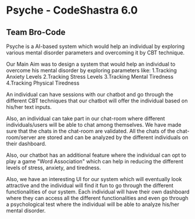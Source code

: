 # Psyche - CodeShastra 6.0
## Team Bro-Code
Psyche is a AI-based system which would help an individual by exploring various mental disorder parameters and overcoming it by CBT technique.


Our Main Aim was to design a system that would help an individual to overcome his mental disorder by exploring parameters like: 
1.Tracking Anxiety Levels
2.Tracking Stress Levels
3.Tracking Mental Tiredness
4.Tracking Physical Tiredness

An individual can have sessions with our chatbot and go through the different CBT techniques that our chatbot will offer the individual based on his/her text inputs.

Also, an individual can take part in our chat-room where different individuals/users will be able to chat among themselves. We have made sure that the chats in the chat-room are validated. All the chats of the chat-room/server are stored and can be analyzed by the different individuals on their dashboard. 

Also, our chatbot has an additional feature where the individual can opt to play a game "Word Association" which can help in reducing the different levels of stress, anxiety, and tiredness.

Also, we have an interesting UI for our system which will eventually look attractive and the individual will find it fun to go through the different functionalities of our system.  Each individual will have their own dashboard where they can access all the different functionalities and even go through a psychological test where the individual will be able to analyze his/her mental disorder.

